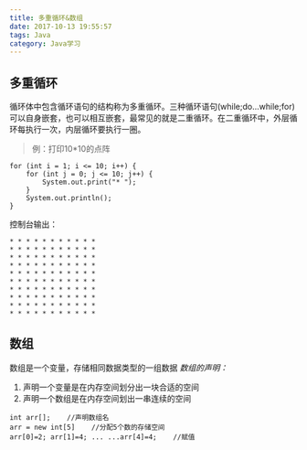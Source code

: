 ```yaml
---
title: 多重循环&数组
date: 2017-10-13 19:55:57
tags: Java
category: Java学习
---
```


## 多重循环

循环体中包含循环语句的结构称为多重循环。三种循环语句(while;do...while;for)可以自身嵌套，也可以相互嵌套，最常见的就是二重循环。在二重循环中，外层循环每执行一次，内层循环要执行一圈。
> 例：打印10*10的点阵

```
for (int i = 1; i <= 10; i++) {
	for (int j = 0; j <= 10; j++) {
		System.out.print("* ");
	}
	System.out.println();
}
```
控制台输出：
```
* * * * * * * * * * * 
* * * * * * * * * * * 
* * * * * * * * * * * 
* * * * * * * * * * * 
* * * * * * * * * * * 
* * * * * * * * * * * 
* * * * * * * * * * * 
* * * * * * * * * * * 
* * * * * * * * * * * 
* * * * * * * * * * * 
```
## 数组
数组是一个变量，存储相同数据类型的一组数据
*数组的声明：*
 1. 声明一个变量是在内存空间划分出一块合适的空间
 2. 声明一个数组是在内存空间划出一串连续的空间
```
int arr[];    //声明数组名
arr = new int[5]    //分配5个数的存储空间
arr[0]=2; arr[1]=4; ... ...arr[4]=4;    //赋值
```
